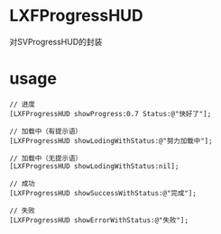 # LXFProgressHUD
对SVProgressHUD的封装

# usage
```objc
// 进度
[LXFProgressHUD showProgress:0.7 Status:@"快好了"];
    
// 加载中（有提示语）
[LXFProgressHUD showLodingWithStatus:@"努力加载中"];

// 加载中（无提示语）
[LXFProgressHUD showLodingWithStatus:nil];
    
// 成功
[LXFProgressHUD showSuccessWithStatus:@"完成"];

// 失败
[LXFProgressHUD showErrorWithStatus:@"失败"];
```

